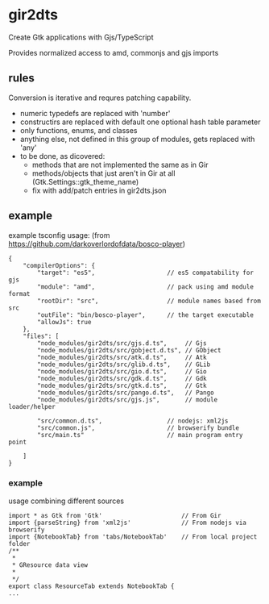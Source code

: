 # gir2dts #

Create Gtk applications with Gjs/TypeScript

Provides normalized access to amd, commonjs and gjs imports


## rules
Conversion is iterative and requres patching capability.

* numeric typedefs are replaced with 'number'
* constructirs are replaced with default one optional hash table parameter
* only functions, enums, and classes
* anything else, not defined in this group of modules, gets replaced with 'any'
* to be done, as dicovered:
    * methods that are not implemented the same as in Gir
    * methods/objects that just aren't in Gir at all (Gtk.Settings::gtk_theme_name)
    * fix with add/patch entries in gir2dts.json

## example

example tsconfig usage: (from https://github.com/darkoverlordofdata/bosco-player)
```
{
    "compilerOptions": {
        "target": "es5",                    // es5 compatability for gjs
        "module": "amd",                    // pack using amd module format
        "rootDir": "src",                   // module names based from src
        "outFile": "bin/bosco-player",      // the target executable
        "allowJs": true 
    },
    "files": [
        "node_modules/gir2dts/src/gjs.d.ts",     // Gjs
        "node_modules/gir2dts/src/gobject.d.ts", // GObject
        "node_modules/gir2dts/src/atk.d.ts",     // Atk
        "node_modules/gir2dts/src/glib.d.ts",    // GLib
        "node_modules/gir2dts/src/gio.d.ts",     // Gio
        "node_modules/gir2dts/src/gdk.d.ts",     // Gdk
        "node_modules/gir2dts/src/gtk.d.ts",     // Gtk
        "node_modules/gir2dts/src/pango.d.ts",   // Pango
        "node_modules/gir2dts/src/gjs.js",       // module loader/helper
        
        "src/common.d.ts",                  // nodejs: xml2js
        "src/common.js",                    // browserify bundle
        "src/main.ts"                       // main program entry point
        
    ]
}
```

### example

usage combining different sources

```
import * as Gtk from 'Gtk'                      // From Gir
import {parseString} from 'xml2js'              // From nodejs via browserify
import {NotebookTab} from 'tabs/NotebookTab'    // From local project folder
/**
 *
 * GResource data view
 *
 */
export class ResourceTab extends NotebookTab {
...    
```
